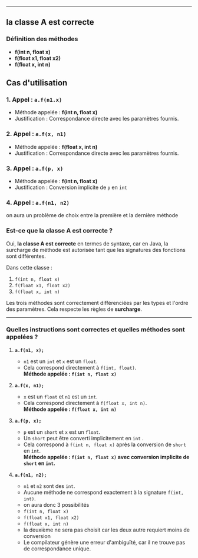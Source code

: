 
---
##  la classe A est correcte 

### Définition des méthodes
- **f(int n, float x)**  
- **f(float x1, float x2)**  
- **f(float x, int n)**  

## Cas d'utilisation

### 1. Appel : `a.f(n1.x)`  
- Méthode appelée : **f(int n, float x)**  
- Justification : Correspondance directe avec les paramètres fournis.

### 2. Appel : `a.f(x, n1)`  
- Méthode appelée : **f(float x, int n)**  
- Justification : Correspondance directe avec les paramètres fournis.

### 3. Appel : `a.f(p, x)`  
- Méthode appelée : **f(int n, float x)**  
- Justification : Conversion implicite de `p` en `int` 

### 4. Appel : `a.f(n1, n2)`  
on aura un problème de choix entre la première et la dernière méthode


### **Est-ce que la classe A est correcte ?**

Oui, **la classe A est correcte** en termes de syntaxe, car en Java, la surcharge de méthode est autorisée tant que les signatures des fonctions sont différentes. 

Dans cette classe :

1. `f(int n, float x)`
2. `f(float x1, float x2)`
3. `f(float x, int n)`

Les trois méthodes sont correctement différenciées par les types et l'ordre des paramètres. Cela respecte les règles de **surcharge**.

---

### **Quelles instructions sont correctes et quelles méthodes sont appelées ?**

1. **`a.f(n1, x);`**
    
    - `n1` est un `int` et `x` est un `float`.
    - Cela correspond directement à `f(int, float)`.  
        **Méthode appelée :  `f(int n, float x)`**
2. **`a.f(x, n1);`**
    
    - `x` est un `float` et `n1` est un `int`.
    - Cela correspond directement à `f(float x, int n)`.  
        **Méthode appelée : `f(float x, int n)`**
3. **`a.f(p, x);`**
    
    - `p` est un `short` et `x` est un `float`.
    - Un `short` peut être converti implicitement en `int` .
    - Cela correspond à `f(int n, float x)` après la conversion de `short` en `int`.  
        **Méthode appelée : `f(int n, float x)` avec conversion implicite de `short` en `int`.**
4. **`a.f(n1, n2);`**
    
    - `n1` et `n2` sont des `int`.
    - Aucune méthode ne correspond exactement à la signature `f(int, int)`.
    - on aura donc 3 possibilités
    -  `f(int n, float x)`
	-  `f(float x1, float x2)`
	-  `f(float x, int n)`
	- la deuxième ne sera pas choisit car les deux autre requiert moins de conversion 
    - Le compilateur génère une erreur d'ambiguïté, car il ne trouve pas de correspondance unique.